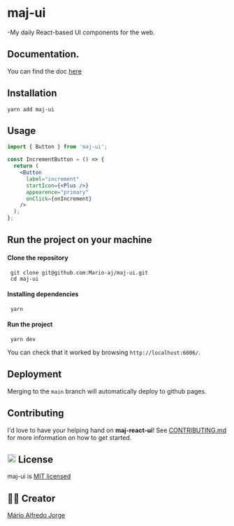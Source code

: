 # maj-ui

-My daily React-based UI components for the web.

## Documentation.

You can find the doc [here](https://mario-aj.github.io/maj-ui/)

## Installation

```
yarn add maj-ui
```

## Usage

```jsx
import { Button } from 'maj-ui';

const IncrementButton = () => {
  return (
    <Button
      label="increment"
      startIcon={<Plus />}
      appearence="primary"
      onClick={onIncrement}
    />
  );
};
```

## Run the project on your machine

#### Clone the repository

```
 git clone git@github.com:Mario-aj/maj-ui.git
 cd maj-ui
```

#### Installing dependencies

```
 yarn
```

#### Run the project

```
 yarn dev
```

You can check that it worked by browsing `http://localhost:6006/`.

## Deployment

Merging to the `main` branch will automatically deploy to github pages.

## Contributing

I'd love to have your helping hand on <strong>maj-react-ui</strong>! See <a href="https://github.com/Mario-aj/react-ui/blob/dev/CONTRIBUTING.md">CONTRIBUTING.md</a> for more information on how to get started.

## <img class="emoji" height="20" width="20"  src="https://github.githubassets.com/images/icons/emoji/unicode/1f4dc.png" alt="licence-icon"/> License

maj-ui is [MIT licensed](https://github.com/Mario-aj/maj-ui/blob/dev/LICENSE)

## ✍🏻 Creator

<a href="https://www.linkedin.com/in/m%C3%A1rio-alfredo-jorge-0370b61b4/">Mário Alfredo Jorge</a>
